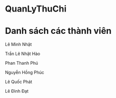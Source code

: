# QuanLyThuChi
# Danh sách các thành viên

Lê Minh Nhật

Trần Lê Nhật Hào

Phan Thanh Phú

Nguyễn Hồng Phúc

Lê Quốc Phát

Lê Đình Đạt
